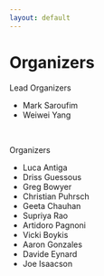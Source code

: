 ```yaml
---
layout: default
---
```


# Organizers

Lead Organizers
* Mark Saroufim
* Weiwei Yang

<br>

Organizers
* Luca Antiga
* Driss Guessous
* Greg Bowyer
* Christian Puhrsch
* Geeta Chauhan
* Supriya Rao
* Artidoro Pagnoni
* Vicki Boykis
* Aaron Gonzales
* Davide Eynard
* Joe Isaacson
